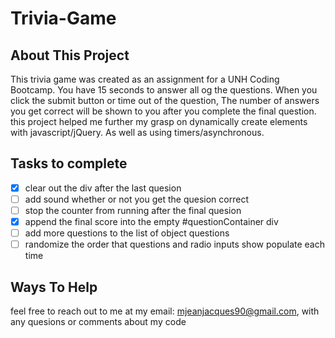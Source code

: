 # Trivia-Game

## About This Project
This trivia game was created as an assignment for a UNH Coding Bootcamp.
You have 15 seconds to answer all og the questions. When you click the submit button or time out of the question,
The number of answers you get correct will be shown to you after you complete the final question.
this project helped me further my grasp on dynamically create elements with javascript/jQuery. As well as using timers/asynchronous.

## Tasks to complete
- [x] clear out the div after the last quesion
- [ ] add sound whether or not you get the quesion correct
- [ ] stop the counter from running after the final quesion
- [x] append the final score into the empty #questionContainer div
- [ ] add more questions to the list of object questions
- [ ] randomize the order that questions and radio inputs show populate each time

## Ways To Help
feel free to reach out to me at my email: mjeanjacques90@gmail.com, with any quesions or comments about my code
